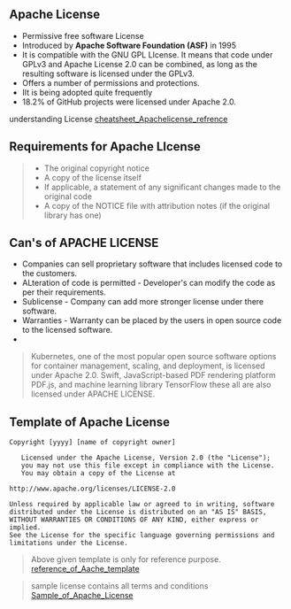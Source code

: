 ## Apache License
- Permissive free software License
- Introduced by **Apache Software Foundation (ASF)** in 1995
- It is compatible with the GNU GPL LIcense. It means that code under GPLv3 and Apache License 2.0 can be combined, as long as the resulting software is licensed under the GPLv3.
- Offers a number of permissions and protections. 
- IIt is being adopted quite frequently
- 18.2% of GitHub projects were licensed under Apache 2.0.


understanding License 
[cheatsheet_Apachelicense_refrence](https://www.apache.org/licenses/LICENSE-2.0)

## Requirements for Apache LIcense
>- The original copyright notice
>- A copy of the license itself
>- If applicable, a statement of any significant changes made to the original code
>- A copy of the NOTICE file with attribution notes (if the original library has one)

## Can's of APACHE LICENSE
- Companies can sell proprietary software that includes licensed code to the customers.
- ALteration of code is permitted - Developer's can modify the code as per their requirements.
- Sublicense - Company can add more stronger license under there software.
- Warranties - Warranty can be placed by the users in open source code to the licensed software.
-

>Kubernetes, one of the most popular open source software options for container management, scaling, and deployment, is licensed under Apache 2.0.
> Swift, JavaScript-based PDF rendering platform PDF.js, and machine learning library TensorFlow these all are also licensed under APACHE LICENSE.

## Template of Apache License

    Copyright [yyyy] [name of copyright owner]

       Licensed under the Apache License, Version 2.0 (the "License");
       you may not use this file except in compliance with the License.
       You may obtain a copy of the License at

    http://www.apache.org/licenses/LICENSE-2.0

    Unless required by applicable law or agreed to in writing, software
    distributed under the License is distributed on an "AS IS" BASIS,
    WITHOUT WARRANTIES OR CONDITIONS OF ANY KIND, either express or implied.
    See the License for the specific language governing permissions and
    limitations under the License.

>Above given template is only for reference purpose.
>[reference_of_Aache_template](https://www.apache.org/licenses/LICENSE-2.0.txt)

>sample license contains all terms and conditions
>[Sample_of_Apache_License](https://www.apache.org/licenses/LICENSE-2.0)
